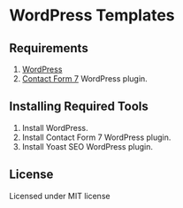 # WordPress Templates

## Requirements

1. [WordPress](http://wordpress.com)
2. [Contact Form 7](http://contactform7.com/download/) WordPress plugin.

## Installing Required Tools

1. Install WordPress.
2. Install Contact Form 7 WordPress plugin.
3. Install Yoast SEO WordPress plugin.

## License

Licensed under MIT license

